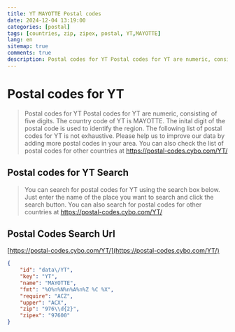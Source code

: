 ```yaml
---
title: YT MAYOTTE Postal codes 
date: 2024-12-04 13:19:00
categories: [postal]
tags: [countries, zip, zipex, postal, YT,MAYOTTE]
lang: en
sitemap: true
comments: true
description: Postal codes for YT Postal codes for YT are numeric, consisting of five digits. The country code of YT is MAYOTTE. The inital digit of the postal code is used to identify the region. The following list of postal codes for YT is not exhaustive. Please help us to improve our data by adding more postal codes in your area. You can also check the list of postal codes for other countries at https://postal-codes.cybo.com/YT/
---
```


# Postal codes for YT
> Postal codes for YT Postal codes for YT are numeric, consisting of five digits. The country code of YT is MAYOTTE. The inital digit of the postal code is used to identify the region. The following list of postal codes for YT is not exhaustive. Please help us to improve our data by adding more postal codes in your area. You can also check the list of postal codes for other countries at https://postal-codes.cybo.com/YT/

## Postal codes for YT Search 
> You can search for postal codes for YT using the search box below. Just enter the name of the place you want to search and click the search button. You can also search for postal codes for other countries at https://postal-codes.cybo.com/YT/

## Postal Codes Search Url

[https://postal-codes.cybo.com/YT/](https://postal-codes.cybo.com/YT/)
```json
{
    "id": "data\/YT",
    "key": "YT",
    "name": "MAYOTTE",
    "fmt": "%O%n%N%n%A%n%Z %C %X",
    "require": "ACZ",
    "upper": "ACX",
    "zip": "976\\d{2}",
    "zipex": "97600"
}
```
